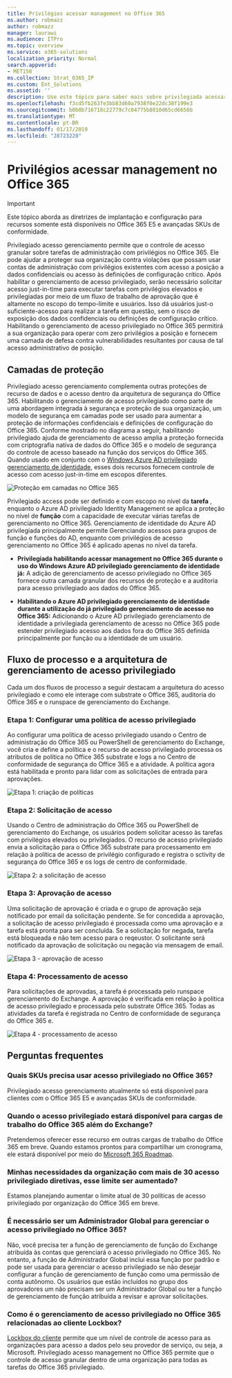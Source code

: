 ```yaml
---
title: Privilégios acessar management no Office 365
ms.author: robmazz
author: robmazz
manager: laurawi
ms.audience: ITPro
ms.topic: overview
ms.service: o365-solutions
localization_priority: Normal
search.appverid:
- MET150
ms.collection: Strat_O365_IP
ms.custom: Ent_Solutions
ms.assetid: ''
description: Use este tópico para saber mais sobre privilegiada acessar management no Office 365
ms.openlocfilehash: f3cd5fb263fe3bb83d60a7938f0e22dc38f199e3
ms.sourcegitcommit: b0b0b716718c22779c7c04775b8010d65cd6656b
ms.translationtype: MT
ms.contentlocale: pt-BR
ms.lasthandoff: 01/17/2019
ms.locfileid: "28723228"
---
```

# <a name="privileged-access-management-in-office-365"></a>Privilégios acessar management no Office 365

> [!IMPORTANT]
> Este tópico aborda as diretrizes de implantação e configuração para recursos somente está disponíveis no Office 365 E5 e avançadas SKUs de conformidade.

Privilegiado acesso gerenciamento permite que o controle de acesso granular sobre tarefas de administração com privilégios no Office 365. Ele pode ajudar a proteger sua organização contra violações que possam usar contas de administração com privilégios existentes com acesso a posição a dados confidenciais ou acesso às definições de configuração crítico. Após habilitar o gerenciamento de acesso privilegiado, serão necessário solicitar acesso just-in-time para executar tarefas com privilégios elevados e privilegiadas por meio de um fluxo de trabalho de aprovação que é altamente no escopo do tempo-limite e usuários. Isso dá usuários just-o suficiente-acesso para realizar a tarefa em questão, sem o risco de exposição dos dados confidenciais ou definições de configuração crítico. Habilitando o gerenciamento de acesso privilegiado no Office 365 permitirá a sua organização para operar com zero privilégios a posição e fornecem uma camada de defesa contra vulnerabilidades resultantes por causa de tal acesso administrativo de posição. 

## <a name="layers-of-protection"></a>Camadas de proteção

Privilegiado acesso gerenciamento complementa outras proteções de recurso de dados e o acesso dentro da arquitetura de segurança do Office 365. Habilitando o gerenciamento de acesso privilegiado como parte de uma abordagem integrada à segurança e proteção de sua organização, um modelo de segurança em camadas pode ser usado para aumentar a proteção de informações confidenciais e definições de configuração do Office 365. Conforme mostrado no diagrama a seguir, habilitando privilegiado ajuda de gerenciamento de acesso amplia a proteção fornecida com criptografia nativa de dados do Office 365 e o modelo de segurança do controle de acesso baseado na função dos serviços do Office 365. Quando usado em conjunto com o [Windows Azure AD privilegiado gerenciamento de identidade](https://docs.microsoft.com/azure/active-directory/active-directory-privileged-identity-management-configure), esses dois recursos fornecem controle de acesso com acesso just-in-time em escopos diferentes.

![Proteção em camadas no Office 365](media/pam-layered-protection.png)

Privilegiado access pode ser definido e com escopo no nível da **tarefa** , enquanto o Azure AD privilegiado Identity Management se aplica a proteção no nível de **função** com a capacidade de executar várias tarefas de gerenciamento no Office 365.  Gerenciamento de identidade do Azure AD privilegiada principalmente permite Gerenciando acessos para grupos de função e funções do AD, enquanto com privilégios de acesso gerenciamento no Office 365 é aplicado apenas no nível da tarefa.

- **Privilegiada habilitando acessar management no Office 365 durante o uso do Windows Azure AD privilegiado gerenciamento de identidade já:** A adição de gerenciamento de acesso privilegiado no Office 365 fornece outra camada granular dos recursos de proteção e a auditoria para acesso privilegiado aos dados do Office 365.

- **Habilitando o Azure AD privilegiado gerenciamento de identidade durante a utilização do já privilegiado gerenciamento de acesso no Office 365:**  Adicionando o Azure AD privilegiado gerenciamento de identidade a privilegiada gerenciamento de acesso no Office 365 pode estender privilegiado acesso aos dados fora do Office 365 definida principalmente por função ou a identidade de um usuário.  

## <a name="privileged-access-management-architecture-and-process-flow"></a>Fluxo de processo e a arquitetura de gerenciamento de acesso privilegiado

Cada um dos fluxos de processo a seguir destacam a arquitetura do acesso privilegiado e como ele interage com substrate o Office 365, auditoria do Office 365 e o runspace de gerenciamento do Exchange.

### <a name="step-1-configuring-a-privileged-access-policy"></a>Etapa 1: Configurar uma política de acesso privilegiado

Ao configurar uma política de acesso privilegiado usando o Centro de administração do Office 365 ou PowerShell de gerenciamento do Exchange, você cria e define a política e o recurso de acesso privilegiado processa os atributos de política no Office 365 substrate e logs a no Centro de conformidade de segurança do Office 365 e a atividade. A política agora está habilitada e pronto para lidar com as solicitações de entrada para aprovações.

![Etapa 1: criação de políticas](media/pam-step1-policy-creation.jpg)

### <a name="step-2-access-request"></a>Etapa 2: Solicitação de acesso

Usando o Centro de administração do Office 365 ou PowerShell de gerenciamento do Exchange, os usuários podem solicitar acesso às tarefas com privilégios elevados ou privilegiados. O recurso de acesso privilegiado envia a solicitação para o Office 365 substrate para processamento em relação à política de acesso de privilégio configurado e registra o sctivity de segurança do Office 365 e os logs de centro de conformidade.

![Etapa 2: a solicitação de acesso](media/pam-step2-access-request.jpg)

### <a name="step-3-access-approval"></a>Etapa 3: Aprovação de acesso

Uma solicitação de aprovação é criada e o grupo de aprovação seja notificado por email da solicitação pendente. Se for concedida a aprovação, a solicitação de acesso privilegiado é processada como uma aprovação e a tarefa está pronta para ser concluída. Se a solicitação for negada, tarefa está bloqueada e não tem acesso para o reqeustor. O solicitante será notificado da aprovação de solicitação ou negação via mensagem de email.

![Etapa 3 - aprovação de acesso](media/pam-step3-access-approval.jpg)

### <a name="step-4-access-processing"></a>Etapa 4: Processamento de acesso

Para solicitações de aprovadas, a tarefa é processada pelo runspace gerenciamento do Exchange. A aprovação é verificada em relação à política de acesso privilegiado e processada pelo substrate Office 365. Todas as atividades da tarefa é registrada no Centro de conformidade de segurança do Office 365 e.

![Etapa 4 - processamento de acesso](media/pam-step4-access-processing.jpg)

## <a name="frequently-asked-questions"></a>Perguntas frequentes

### <a name="what-skus-do-i-need-to-use-privileged-access-in-office-365"></a>Quais SKUs precisa usar acesso privilegiado no Office 365?
Privilegiado acesso gerenciamento atualmente só está disponível para clientes com o Office 365 E5 e avançadas SKUs de conformidade.

### <a name="when-will-privileged-access-be-available-for-office-365-workloads-beyond-exchange"></a>Quando o acesso privilegiado estará disponível para cargas de trabalho do Office 365 além do Exchange?
Pretendemos oferecer esse recurso em outras cargas de trabalho do Office 365 em breve. Quando estamos prontos para compartilhar um cronograma, ele estará disponível por meio do [Microsoft 365 Roadmap](https://www.microsoft.com/microsoft-365/roadmap).

### <a name="my-organization-needs-more-than-30-privileged-access-polices-will-this-limit-be-increased"></a>Minhas necessidades da organização com mais de 30 acesso privilegiado diretivas, esse limite ser aumentado?

Estamos planejando aumentar o limite atual de 30 políticas de acesso privilegiado por organização do Office 365 em breve.

### <a name="do-i-need-to-be-a-global-admin-to-manage-privileged-access-in-office-365"></a>É necessário ser um Administrador Global para gerenciar o acesso privilegiado no Office 365?
Não, você precisa ter a função de gerenciamento de função do Exchange atribuída às contas que gerenciará o acesso privilegiado no Office 365. No entanto, a função de Administrador Global inclui essa função por padrão e pode ser usada para gerenciar o acesso privilegiado se não desejar configurar a função de gerenciamento de função como uma permissão de conta autônomo. Os usuários que estão incluídos no grupo dos aprovadores um não precisam ser um Administrador Global ou ter a função de gerenciamento de função atribuída a revisar e aprovar solicitações. 

### <a name="how-is-privileged-access-management-in-office-365-related-to-customer-lockbox"></a>Como é o gerenciamento de acesso privilegiado no Office 365 relacionadas ao cliente Lockbox?
[Lockbox do cliente](https://docs.microsoft.com/office365/admin/manage/customer-lockbox-requests) permite que um nível de controle de acesso para as organizações para acesso a dados pelo seu provedor de serviço, ou seja, a Microsoft. Privilegiado acesso management no Office 365 permite que o controle de acesso granular dentro de uma organização para todas as tarefas do Office 365 privilegiado.
